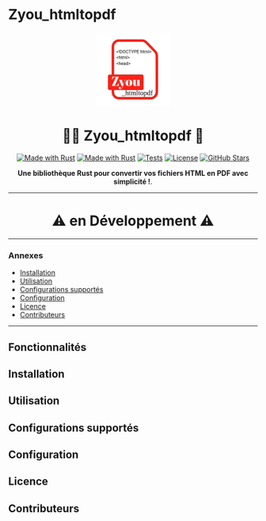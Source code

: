 # Zyou_htmltopdf

<p align="center">
  <img src=".github/Zyou_htmltopdf.png" height="150" alt="Zyou_htmltopdf Logo">
</p>

<h1 align="center">👨‍💻 Zyou_htmltopdf 📄</h1>

<p align="center">
  <a href="https://www.rust-lang.org/" title="Go to Rust homepage"><img src="https://img.shields.io/badge/Rust-1-blue?logo=rust&logoColor=white" alt="Made with Rust"></a>
  <a href="https://www.rust-lang.org/" title="Go to Rust homepage"><img src="https://img.shields.io/badge/Crate-Zyou_htmltopdf-green?logo=crate&logoColor=black" alt="Made with Rust"></a>
  <a href="https://github.com/zyouax/Zyou_htmltopdf/actions"><img src="https://img.shields.io/github/workflow/status/zyouax/Zyou_htmltopdf/CI?label=Tests&style=flat-square" alt="Tests"></a>
  <a href="https://github.com/zyouax/Zyou_htmltopdf/blob/main/LICENSE"><img src="https://img.shields.io/badge/License-MIT-blue?style=flat-square" alt="License"></a>
  <a href="https://github.com/zyouax/Zyou_htmltopdf"><img src="https://img.shields.io/github/stars/zyouax/Zyou_htmltopdf?style=flat-square" alt="GitHub Stars"></a>
</p>

<p align="center">
  <strong>Une bibliothèque Rust pour convertir vos fichiers HTML en PDF avec simplicité !</strong>.
</p>

---
<h1 align="center">⚠️ en Développement ⚠️</h1>

---

### Annexes

- [Installation](#installation)
- [Utilisation](#utilisation)
- [Configurations supportés](#configurations-supportés)
- [Configuration](#configuration)
- [Licence](#licence)
- [Contributeurs](#contributeurs)

---

## Fonctionnalités

## Installation

## Utilisation

## Configurations supportés

## Configuration

## Licence

## Contributeurs
